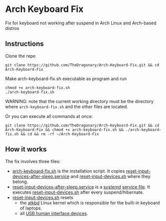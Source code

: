 # Arch Keyboard Fix
Fix for keyboard not working after suspend in Arch Linux and Arch-based distros

## Instructions
Clone the repo
```
git clone https://github.com/TheDragonary/Arch-Keyboard-Fix.git && cd Arch-Keyboard-Fix
```
Make arch-keyboard-fix.sh executable as program and run
```
chmod +x arch-keyboard-fix.sh
./arch-keyboard-fix.sh
```
WARNING: note that the current working directory must be the directory where `arch-keyboard-fix.sh` and the other files are located.

Or you can execute all commands at once:
```
git clone https://github.com/TheDragonary/Arch-Keyboard-Fix.git && cd Arch-Keyboard-Fix && chmod +x arch-keyboard-fix.sh && ./arch-keyboard-fix.sh && cd && rm -rf ~/Arch-Keyboard-Fix
```

## How it works

The fix involves three files:

- [arch-keyboard-fix.sh](arch-keyboard-fix.sh) is the installation script.
  It copies [reset-input-devices-after-sleep.service](reset-input-devices-after-sleep.service) and [reset-input-devices.sh](reset-input-devices.sh) where they belong.
- [reset-input-devices-after-sleep.service](reset-input-devices-after-sleep.service) is a [systemd](https://wiki.archlinux.org/title/systemd) [service file](https://wiki.archlinux.org/title/systemd#Writing_unit_files).
  It executes [reset-input-devices.sh](reset-input-devices.sh) after every suspend/hibernate.
- [reset-input-devices.sh](reset-input-devices.sh) resets
  - the [atkbd](https://www.kernel.org/doc/html/latest/input/input.html#atkbd) Linux kernel which is responsible for the built-in keyboard of laptops.
  - all [USB human interface devices](https://en.wikipedia.org/wiki/USB_HID).
